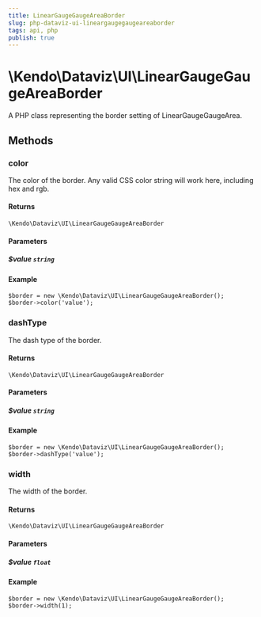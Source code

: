 ```yaml
---
title: LinearGaugeGaugeAreaBorder
slug: php-dataviz-ui-lineargaugegaugeareaborder
tags: api, php
publish: true
---
```


# \Kendo\Dataviz\UI\LinearGaugeGaugeAreaBorder

A PHP class representing the border setting of LinearGaugeGaugeArea.


## Methods

### color
The color of the border. Any valid CSS color string will work here, including hex and rgb.

#### Returns
`\Kendo\Dataviz\UI\LinearGaugeGaugeAreaBorder`

#### Parameters

##### $value `string`



#### Example 
    $border = new \Kendo\Dataviz\UI\LinearGaugeGaugeAreaBorder();
    $border->color('value');

### dashType
The dash type of the border.

#### Returns
`\Kendo\Dataviz\UI\LinearGaugeGaugeAreaBorder`

#### Parameters

##### $value `string`



#### Example 
    $border = new \Kendo\Dataviz\UI\LinearGaugeGaugeAreaBorder();
    $border->dashType('value');

### width
The width of the border.

#### Returns
`\Kendo\Dataviz\UI\LinearGaugeGaugeAreaBorder`

#### Parameters

##### $value `float`



#### Example 
    $border = new \Kendo\Dataviz\UI\LinearGaugeGaugeAreaBorder();
    $border->width(1);

